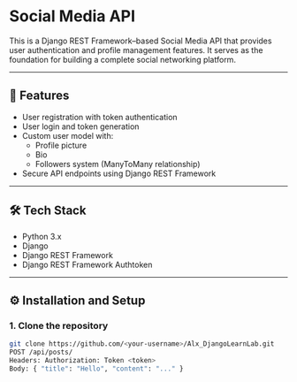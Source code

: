 # Social Media API

This is a Django REST Framework–based Social Media API that provides user authentication and profile management features. It serves as the foundation for building a complete social networking platform.

---

## 🚀 Features

- User registration with token authentication  
- User login and token generation  
- Custom user model with:
  - Profile picture  
  - Bio  
  - Followers system (ManyToMany relationship)  
- Secure API endpoints using Django REST Framework  

---

## 🛠️ Tech Stack

- Python 3.x  
- Django  
- Django REST Framework  
- Django REST Framework Authtoken  

---

## ⚙️ Installation and Setup

### 1. Clone the repository
```bash
git clone https://github.com/<your-username>/Alx_DjangoLearnLab.git
POST /api/posts/
Headers: Authorization: Token <token>
Body: { "title": "Hello", "content": "..." }
